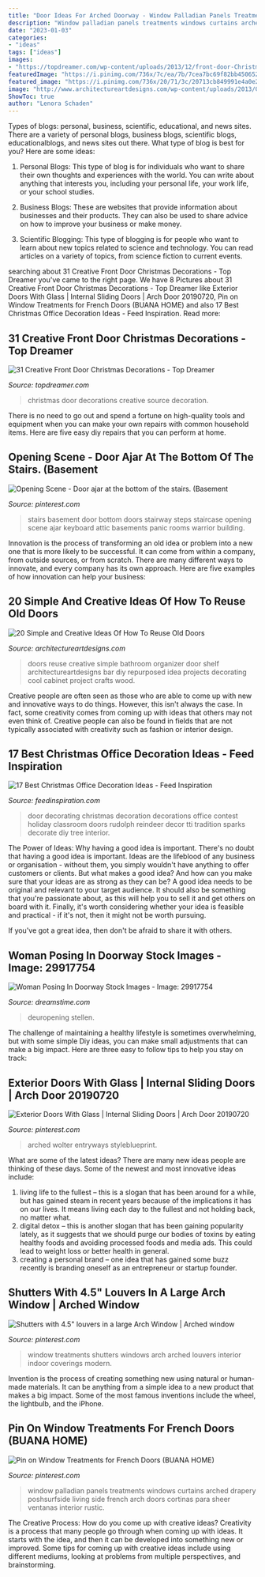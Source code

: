 ```yaml
---
title: "Door Ideas For Arched Doorway - Window Palladian Panels Treatments Windows Curtains Arched Drapery Poshsurfside Living Side French Arch Doors Cortinas Para Sheer Ventanas Interior Rustic"
description: "Window palladian panels treatments windows curtains arched drapery poshsurfside living side french arch doors cortinas para sheer ventanas interior rustic"
date: "2023-01-03"
categories:
- "ideas"
tags: ["ideas"]
images:
- "https://topdreamer.com/wp-content/uploads/2013/12/front-door-Christmas-decoration-1.jpg"
featuredImage: "https://i.pinimg.com/736x/7c/ea/7b/7cea7bc69f82bb4506520502fbd8ed7b.jpg"
featured_image: "https://i.pinimg.com/736x/20/71/3c/20713cb849991e4a0e27a2ffa68aa54d--ajar-keyboard.jpg"
image: "http://www.architectureartdesigns.com/wp-content/uploads/2013/04/ArchitectureArtDesigns-62.jpg"
ShowToc: true
author: "Lenora Schaden"
---
```



Types of blogs: personal, business, scientific, educational, and news sites.
There are a variety of personal blogs, business blogs, scientific blogs, educationalblogs, and news sites out there. What type of blog is best for you? Here are some ideas:
1. Personal Blogs: This type of blog is for individuals who want to share their own thoughts and experiences with the world. You can write about anything that interests you, including your personal life, your work life, or your school studies.

2. Business Blogs: These are websites that provide information about businesses and their products. They can also be used to share advice on how to improve your business or make money.

3. Scientific Blogging: This type of blogging is for people who want to learn about new topics related to science and technology. You can read articles on a variety of topics, from science fiction to current events.


	

		
searching about 31 Creative Front Door Christmas Decorations - Top Dreamer you've came to the right page. We have 8 Pictures about 31 Creative Front Door Christmas Decorations - Top Dreamer like Exterior Doors With Glass | Internal Sliding Doors | Arch Door 20190720, Pin on Window Treatments for French Doors (BUANA HOME) and also 17 Best Christmas Office Decoration Ideas - Feed Inspiration. Read more:
		
    
## 31 Creative Front Door Christmas Decorations - Top Dreamer

<img loading=lazy src="https://topdreamer.com/wp-content/uploads/2013/12/front-door-Christmas-decoration-1.jpg" onerror="this.onerror=null;this.src='https://tse4.mm.bing.net/th?id=OIP.p4GGbPy2R2aprq-2qkHj9gHaJ5&amp;pid=15.1';" alt="31 Creative Front Door Christmas Decorations - Top Dreamer">

_Source: topdreamer.com_

>christmas door decorations creative source decoration. 

	

There is no need to go out and spend a fortune on high-quality tools and equipment when you can make your own repairs with common household items. Here are five easy diy repairs that you can perform at home.

    
## Opening Scene - Door Ajar At The Bottom Of The Stairs. (Basement

<img loading=lazy src="https://i.pinimg.com/736x/20/71/3c/20713cb849991e4a0e27a2ffa68aa54d--ajar-keyboard.jpg" onerror="this.onerror=null;this.src='https://tse3.mm.bing.net/th?id=OIP.eR3-n8BG3O3qkol68EpnWwDhEs&amp;pid=15.1';" alt="Opening Scene - Door ajar at the bottom of the stairs. (Basement">

_Source: pinterest.com_

>stairs basement door bottom doors stairway steps staircase opening scene ajar keyboard attic basements panic rooms warrior building. 

	

Innovation is the process of transforming an old idea or problem into a new one that is more likely to be successful. It can come from within a company, from outside sources, or from scratch. There are many different ways to innovate, and every company has its own approach. Here are five examples of how innovation can help your business: 

    
## 20 Simple And Creative Ideas Of How To Reuse Old Doors

<img loading=lazy src="http://www.architectureartdesigns.com/wp-content/uploads/2013/04/ArchitectureArtDesigns-62.jpg" onerror="this.onerror=null;this.src='https://tse1.mm.bing.net/th?id=OIP.qFf5KsZxZ5MplHaH0pqJcAHaJ3&amp;pid=15.1';" alt="20 Simple and Creative Ideas Of How To Reuse Old Doors">

_Source: architectureartdesigns.com_

>doors reuse creative simple bathroom organizer door shelf architectureartdesigns bar diy repurposed idea projects decorating cool cabinet project crafts wood. 

	

Creative people are often seen as those who are able to come up with new and innovative ways to do things. However, this isn't always the case. In fact, some creativity comes from coming up with ideas that others may not even think of. Creative people can also be found in fields that are not typically associated with creativity such as fashion or interior design.

    
## 17 Best Christmas Office Decoration Ideas - Feed Inspiration

<img loading=lazy src="http://feedinspiration.com/wp-content/uploads/2016/09/office-door-christmas-decorating-ideas.jpg" onerror="this.onerror=null;this.src='https://tse4.mm.bing.net/th?id=OIP.6fCnQj2oThaemTOTwGhMegHaN8&amp;pid=15.1';" alt="17 Best Christmas Office Decoration Ideas - Feed Inspiration">

_Source: feedinspiration.com_

>door decorating christmas decoration decorations office contest holiday classroom doors rudolph reindeer decor tti tradition sparks decorate diy tree interior. 

	

The Power of Ideas: Why having a good idea is important.
There's no doubt that having a good idea is important. Ideas are the lifeblood of any business or organisation - without them, you simply wouldn't have anything to offer customers or clients. But what makes a good idea? And how can you make sure that your ideas are as strong as they can be?
A good idea needs to be original and relevant to your target audience. It should also be something that you're passionate about, as this will help you to sell it and get others on board with it. Finally, it's worth considering whether your idea is feasible and practical - if it's not, then it might not be worth pursuing.

If you've got a great idea, then don't be afraid to share it with others.

    
## Woman Posing In Doorway Stock Images - Image: 29917754

<img loading=lazy src="https://thumbs.dreamstime.com/z/attractive-woman-standing-doorway-old-building-29917754.jpg" onerror="this.onerror=null;this.src='https://tse2.mm.bing.net/th?id=OIP.gL0k3sIHsjtj2eN16QPrPAHaKD&amp;pid=15.1';" alt="Woman Posing In Doorway Stock Images - Image: 29917754">

_Source: dreamstime.com_

>deuropening stellen. 

	

The challenge of maintaining a healthy lifestyle is sometimes overwhelming, but with some simple Diy ideas, you can make small adjustments that can make a big impact. Here are three easy to follow tips to help you stay on track:

    
## Exterior Doors With Glass | Internal Sliding Doors | Arch Door 20190720

<img loading=lazy src="https://i.pinimg.com/736x/7c/ea/7b/7cea7bc69f82bb4506520502fbd8ed7b.jpg" onerror="this.onerror=null;this.src='https://tse2.mm.bing.net/th?id=OIP.X80ixPNCQSWcZxh6-gMlowHaLH&amp;pid=15.1';" alt="Exterior Doors With Glass | Internal Sliding Doors | Arch Door 20190720">

_Source: pinterest.com_

>arched wolter entryways styleblueprint. 

	

What are some of the latest ideas?
There are many new ideas people are thinking of these days. Some of the newest and most innovative ideas include: 
1. living life to the fullest – this is a slogan that has been around for a while, but has gained steam in recent years because of the implications it has on our lives. It means living each day to the fullest and not holding back, no matter what. 
2. digital detox – this is another slogan that has been gaining popularity lately, as it suggests that we should purge our bodies of toxins by eating healthy foods and avoiding processed foods and media ads. This could lead to weight loss or better health in general. 
3. creating a personal brand – one idea that has gained some buzz recently is branding oneself as an entrepreneur or startup founder.

    
## Shutters With 4.5&quot; Louvers In A Large Arch Window | Arched Window

<img loading=lazy src="https://i.pinimg.com/736x/7d/82/59/7d8259d68250dea471b59a2113b7b27d.jpg" onerror="this.onerror=null;this.src='https://tse1.mm.bing.net/th?id=OIP.ddxgbyVIelLSXERS3dNatwHaKB&amp;pid=15.1';" alt="Shutters with 4.5&quot; louvers in a large Arch Window | Arched window">

_Source: pinterest.com_

>window treatments shutters windows arch arched louvers interior indoor coverings modern. 

	

Invention is the process of creating something new using natural or human-made materials. It can be anything from a simple idea to a new product that makes a big impact. Some of the most famous inventions include the wheel, the lightbulb, and the iPhone.

    
## Pin On Window Treatments For French Doors (BUANA HOME)

<img loading=lazy src="https://i.pinimg.com/736x/bf/cf/d7/bfcfd714926d5defaaa4004b19e80ae3.jpg" onerror="this.onerror=null;this.src='https://tse2.mm.bing.net/th?id=OIP.zDLGbYUvoO9b-WeIojNypAHaJ_&amp;pid=15.1';" alt="Pin on Window Treatments for French Doors (BUANA HOME)">

_Source: pinterest.com_

>window palladian panels treatments windows curtains arched drapery poshsurfside living side french arch doors cortinas para sheer ventanas interior rustic. 

	

The Creative Process: How do you come up with creative ideas?
Creativity is a process that many people go through when coming up with ideas. It starts with the idea, and then it can be developed into something new or improved. Some tips for coming up with creative ideas include using different mediums, looking at problems from multiple perspectives, and brainstorming.

